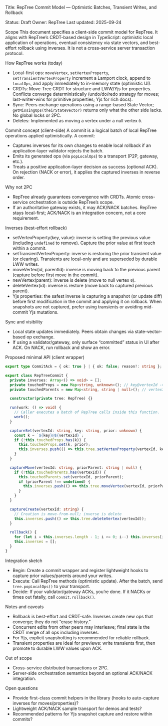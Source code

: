 Title: RepTree Commit Model — Optimistic Batches, Transient Writes, and Rollback

Status: Draft
Owner: RepTree
Last updated: 2025-09-24

Scope
This document specifies a client-side commit model for RepTree. It aligns with RepTree’s CRDT-based design in TypeScript: optimistic local application of operations, eventual consistency via state vectors, and best-effort rollback using inverses. It is not a cross-service server transaction protocol.

How RepTree works (today)
- Local-first ops: `moveVertex`, `setVertexProperty`, `setTransientVertexProperty` increment a Lamport clock, append to `localOps`, and apply immediately to in-memory state (optimistic UI).
- CRDTs: Move-Tree CRDT for structure and LWW/Yjs for properties. Conflicts converge deterministically (undo/do/redo strategy for moves; last-writer-wins for primitive properties; Yjs for rich docs).
- Sync: Peers exchange operations using a range-based State Vector; `getMissingOps(theirStateVector)` returns only what the other side lacks. No global locks or 2PC.
- Deletes: Implemented as moving a vertex under a null vertex `0`.

Commit concept (client-side)
A commit is a logical batch of local RepTree operations applied optimistically. A commit:
- Captures inverses for its own changes to enable local rollback if an application-layer validator rejects the batch.
- Emits its generated ops (via `popLocalOps`) to a transport (P2P, gateway, etc.).
- Treats a positive application-layer decision as success (optional ACK). On rejection (NACK or error), it applies the captured inverses in reverse order.

Why not 2PC
- RepTree already guarantees convergence with CRDTs. Atomic cross-service orchestration is outside RepTree’s scope.
- If an authoritative gateway exists, it may ACK/NACK batches. RepTree stays local-first; ACK/NACK is an integration concern, not a core requirement.

Inverses (best-effort rollback)
- setVertexProperty(key, value): inverse is setting the previous value (including `undefined` to remove). Capture the prior value at first touch within a commit.
- setTransientVertexProperty: inverse is restoring the prior transient value (or clearing). Transients are local-only and are superseded by durable LWW writes.
- moveVertex(id, parentId): inverse is moving back to the previous parent (capture before first move in the commit).
- newVertex(parent): inverse is delete (move to null vertex `0`).
- deleteVertex(id): inverse is restore (move back to captured previous parent).
- Yjs properties: the safest inverse is capturing a snapshot (or update diff) before first modification in the commit and applying it on rollback. When snapshots are not captured, prefer using transients or avoiding mid-commit Yjs mutations.

Sync and visibility
- Local state updates immediately. Peers obtain changes via state-vector-based op exchange.
- If using a validator/gateway, only surface “committed” status in UI after ACK. On NACK, run rollback and show an error.

Proposed minimal API (client wrapper)
```typescript
export type CommitAck = { ok: true } | { ok: false; reason?: string };

export class RepTreeCommit {
  private inverses: Array<() => void> = [];
  private touchedProps = new Map<string, unknown>(); // key@vertexId -> prior
  private touchedParents = new Map<string, string | null>(); // vertexId -> priorParent

  constructor(private tree: RepTree) {}

  run(work: () => void) {
    // Caller executes a batch of RepTree calls inside this function.
    work();
  }

  captureSet(vertexId: string, key: string, prior: unknown) {
    const k = `${key}@${vertexId}`;
    if (!this.touchedProps.has(k)) {
      this.touchedProps.set(k, prior);
      this.inverses.push(() => this.tree.setVertexProperty(vertexId, key, prior as any));
    }
  }

  captureMove(vertexId: string, priorParent: string | null) {
    if (!this.touchedParents.has(vertexId)) {
      this.touchedParents.set(vertexId, priorParent);
      if (priorParent !== undefined) {
        this.inverses.push(() => this.tree.moveVertex(vertexId, priorParent as any));
      }
    }
  }

  captureCreate(vertexId: string) {
    // Creation is move-from-null; inverse is delete
    this.inverses.push(() => this.tree.deleteVertex(vertexId));
  }

  rollback() {
    for (let i = this.inverses.length - 1; i >= 0; i--) this.inverses[i]();
    this.inverses = [];
  }
}
```

Integration sketch
- Begin: Create a commit wrapper and register lightweight hooks to capture prior values/parents around your writes.
- Execute: Call RepTree methods (optimistic update). After the batch, send `tree.popLocalOps()` to your transport.
- Decide: If your validator/gateway ACKs, you’re done. If it NACKs or times out fatally, call `commit.rollback()`.

Notes and caveats
- Rollback is best-effort and CRDT-safe. Inverses create new ops that converge; they do not “erase history.”
- Concurrent edits from other peers may interleave; final state is the CRDT merge of all ops including inverses.
- For Yjs, explicit snapshotting is recommended for reliable rollback.
- Transient properties are ideal for previews: write transients first, then promote to durable LWW values upon ACK.

Out of scope
- Cross-service distributed transactions or 2PC.
- Server-side orchestration semantics beyond an optional ACK/NACK integration.

Open questions
- Provide first-class commit helpers in the library (hooks to auto-capture inverses for moves/properties)?
- Lightweight ACK/NACK sample transport for demos and tests?
- Recommended patterns for Yjs snapshot capture and restore within commits?